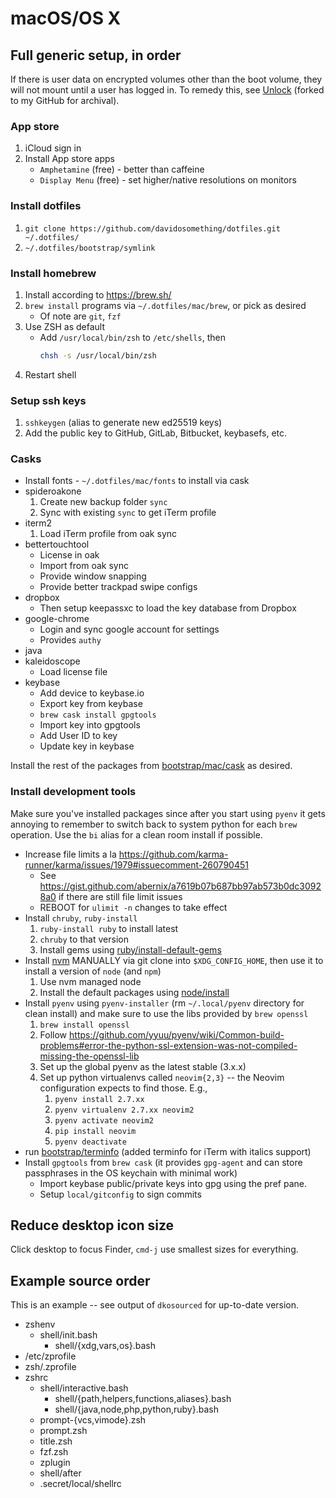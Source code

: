 # macOS/OS X

## Full generic setup, in order

If there is user data on encrypted volumes other than the boot volume, they
will not mount until a user has logged in. To remedy this, see
[Unlock] (forked to my GitHub for archival).

### App store

1. iCloud sign in
1. Install App store apps
    - `Amphetamine` (free) - better than caffeine
    - `Display Menu` (free) - set higher/native resolutions on monitors

### Install dotfiles

1. `git clone https://github.com/davidosomething/dotfiles.git ~/.dotfiles/`
1. `~/.dotfiles/bootstrap/symlink`

### Install homebrew

1. Install according to <https://brew.sh/>
1. `brew install` programs via `~/.dotfiles/mac/brew`, or pick as desired
    - Of note are `git`, `fzf`
1. Use ZSH as default
    - Add `/usr/local/bin/zsh` to `/etc/shells`, then
      ```sh
      chsh -s /usr/local/bin/zsh
      ```
1. Restart shell

### Setup ssh keys

1. `sshkeygen` (alias to generate new ed25519 keys)
1. Add the public key to GitHub, GitLab, Bitbucket, keybasefs, etc.

### Casks

- Install fonts - `~/.dotfiles/mac/fonts` to install via cask
- spideroakone
    1. Create new backup folder `sync`
    1. Sync with existing `sync` to get iTerm profile
- iterm2
    1. Load iTerm profile from oak sync
- bettertouchtool
    - License in oak
    - Import from oak sync
    - Provide window snapping
    - Provide better trackpad swipe configs
- dropbox
    - Then setup keepassxc to load the key database from Dropbox
- google-chrome
    - Login and sync google account for settings
    - Provides `authy`
- java
- kaleidoscope
    - Load license file
- keybase
    - Add device to keybase.io
    - Export key from keybase
    - `brew cask install gpgtools`
    - Import key into gpgtools
    - Add User ID to key
    - Update key in keybase

Install the rest of the packages from
[bootstrap/mac/cask](../bootstrap/mac/cask) as desired.

### Install development tools

Make sure you've installed packages since after you start using `pyenv` it
gets annoying to remember to switch back to system python for each `brew`
operation. Use the `bi` alias for a clean room install if possible.

- Increase file limits a la
  <https://github.com/karma-runner/karma/issues/1979#issuecomment-260790451>
    - See <https://gist.github.com/abernix/a7619b07b687bb97ab573b0dc30928a0> if
      there are still file limit issues
    - REBOOT for `ulimit -n` changes to take effect
- Install `chruby`, `ruby-install`
    1. `ruby-install ruby` to install latest
    1. `chruby` to that version
    1. Install gems using
        [ruby/install-default-gems](../ruby/install-default-gems)
- Install [nvm](https://github.com/creationix/nvm) MANUALLY via git clone into
  `$XDG_CONFIG_HOME`, then use it to install a version of `node` (and `npm`)
    1. Use nvm managed node
    1. Install the default packages using [node/install](../node/install)
- Install `pyenv` using `pyenv-installer` (rm `~/.local/pyenv` directory for
  clean install) and make sure to use the libs provided by `brew openssl`
    1. `brew install openssl`
    1. Follow <https://github.com/yyuu/pyenv/wiki/Common-build-problems#error-the-python-ssl-extension-was-not-compiled-missing-the-openssl-lib>
    1. Set up the global pyenv as the latest stable (3.x.x)
    1. Set up python virtualenvs called `neovim{2,3}` -- the Neovim
        configuration expects to find those. E.g.,
        1. `pyenv install 2.7.xx`
        1. `pyenv virtualenv 2.7.xx neovim2`
        1. `pyenv activate neovim2`
        1. `pip install neovim`
        1. `pyenv deactivate`
- run [bootstrap/terminfo](../bootstrap/terminfo) (added terminfo for iTerm
  with italics support)
- Install `gpgtools` from `brew cask` (it provides `gpg-agent` and can store
  passphrases in the OS keychain with minimal work)
    - Import keybase public/private keys into gpg using the pref pane.
    - Setup `local/gitconfig` to sign commits

## Reduce desktop icon size

Click desktop to focus Finder, `cmd-j` use smallest sizes for everything.

## Example source order

This is an example -- see output of `dkosourced` for up-to-date version.

- zshenv
    - shell/init.bash
        - shell/{xdg,vars,os}.bash
- /etc/zprofile
- zsh/.zprofile
- zshrc
    - shell/interactive.bash
        - shell/{path,helpers,functions,aliases}.bash
        - shell/{java,node,php,python,ruby}.bash
    - prompt-{vcs,vimode}.zsh
    - prompt.zsh
    - title.zsh
    - fzf.zsh
    - zplugin
    - shell/after
    - .secret/local/shellrc


[Unlock]: https://github.com/davidosomething/Unlock
